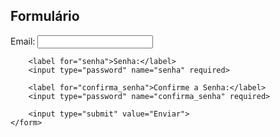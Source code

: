 <!DOCTYPE html>
<html lang="en">
<head>
    <meta charset="UTF-8">
    <meta name="viewport" content="width=device-width, initial-scale=1.0">
    <title>Formulário</title>
</head>
<body>
    <h2>Formulário</h2>
    <form action="login.html" method="post">
        <label for="email">Email:</label>
        <input type="email" name="email" required>

        <label for="senha">Senha:</label>
        <input type="password" name="senha" required>

        <label for="confirma_senha">Confirme a Senha:</label>
        <input type="password" name="confirma_senha" required>

        <input type="submit" value="Enviar">
    </form>
</body>
</html>

